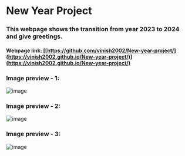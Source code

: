 # New Year Project
### This webpage shows the transition from year 2023 to 2024 and give greetings.

#### Webpage link:  [[https://github.com/vinish2002/New-year-project/](https://vinish2002.github.io/New-year-project/)](https://vinish2002.github.io/New-year-project/)

### Image preview - 1:
![image](https://github.com/vinish2002/New-year-project/assets/93365433/9e53bbd9-0aef-46a2-9e28-61930fd2e667)

### Image preview - 2:
![image](https://github.com/vinish2002/New-year-project/assets/93365433/a5ccb093-c1b6-4f29-bf29-b138657f70d4)

### Image preview - 3:
![image](https://github.com/vinish2002/New-year-project/assets/93365433/d77feaaf-9f22-4c8c-8d26-99b2348ec723)
